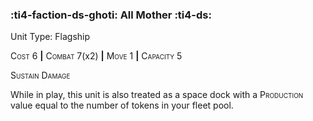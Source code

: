 ### :ti4-faction-ds-ghoti: **All Mother** :ti4-ds:

Unit Type: Flagship 

<span style="font-variant:small-caps;">Cost</span> 6 __|__ <span style="font-variant:small-caps;">Combat</span> 7(x2) __|__ <span style="font-variant:small-caps;">Move</span> 1 __|__ <span style="font-variant:small-caps;">Capacity</span> 5

<span style="font-variant:small-caps;">Sustain Damage</span>

While in play, this unit is also treated as a space dock with a <span style="font-variant:small-caps;">Production</span> value equal to the number of tokens in your fleet pool.
